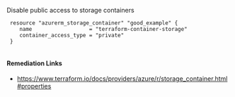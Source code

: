 
Disable public access to storage containers

```hcl
 resource "azurerm_storage_container" "good_example" {
 	name                  = "terraform-container-storage"
 	container_access_type = "private"
 }
 
```

#### Remediation Links
 - https://www.terraform.io/docs/providers/azure/r/storage_container.html#properties

